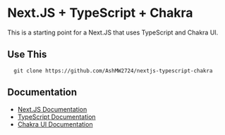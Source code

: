 # Next.JS + TypeScript + Chakra

This is a starting point for a Next.JS that uses TypeScript and Chakra UI.

## Use This

```
  git clone https://github.com/AshMW2724/nextjs-typescript-chakra
```

## Documentation

- [Next.JS Documentation](https://nextjs.org/docs)
- [TypeScript Documentation](https://www.typescriptlang.org/docs)
- [Chakra UI Documentation](https://chakra-ui.com/docs)